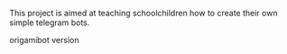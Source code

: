 This project is aimed at teaching schoolchildren how to create their own simple telegram bots.

origamibot version
